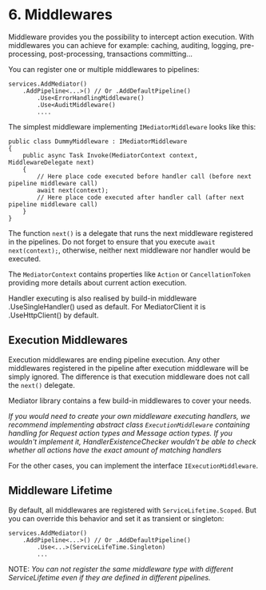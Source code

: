 # 6. Middlewares

Middleware provides you the possibility to intercept action execution. With middlewares you can achieve for example: caching, auditing, logging, pre-processing, post-processing, transactions committing...

You can register one or multiple middlewares to pipelines:
``` 
services.AddMediator()
    .AddPipeline<...>() // Or .AddDefaultPipeline()
        .Use<ErrorHandlingMiddleware()
        .Use<AuditMiddleware()
        ....
```

The simplest middleware implementing `IMediatorMiddleware` looks like this:
```
public class DummyMiddleware : IMediatorMiddleware
{
    public async Task Invoke(MediatorContext context, MiddlewareDelegate next)
    {
        // Here place code executed before handler call (before next pipeline middleware call)
        await next(context);
        // Here place code executed after handler call (after next pipeline middleware call)
    }
}
```
The function `next()` is a delegate that runs the next middleware registered in the pipelines.
Do not forget to ensure that you execute `await next(context);`, otherwise, neither next middleware nor handler would be executed.

The `MediatorContext` contains properties like `Action` or `CancellationToken` providing more details about current action execution.

Handler executing is also realised by build-in middleware .UseSingleHandler() used as default. For MediatorClient it is .UseHttpClient() by default.

## Execution Middlewares
Execution middlewares are ending pipeline execution. Any other middlewares registered in the pipeline after execution middleware will be simply ignored. 
The difference is that execution middleware does not call the `next()` delegate.

Mediator library contains a few build-in middlewares to cover your needs. 

_If you would need to create your own middleware executing handlers, we recommend implementing abstract class `ExecutionMiddleware` containing handling for Request action types and Message action types. If you wouldn't implement it, HandlerExistenceChecker wouldn't be able to check whether all actions have the exact amount of matching handlers_

For the other cases, you can implement the interface `IExecutionMiddleware`.

## Middleware Lifetime
By default, all middlewares are registered with `ServiceLifetime.Scoped`. But you can override this behavior and set it as transient or singleton:
``` 
services.AddMediator()
    .AddPipeline<...>() // Or .AddDefaultPipeline()
        .Use<...>(ServiceLifeTime.Singleton)
        ...
```
NOTE: _You can not register the same middleware type with different ServiceLifetime even if they are defined in different pipelines._